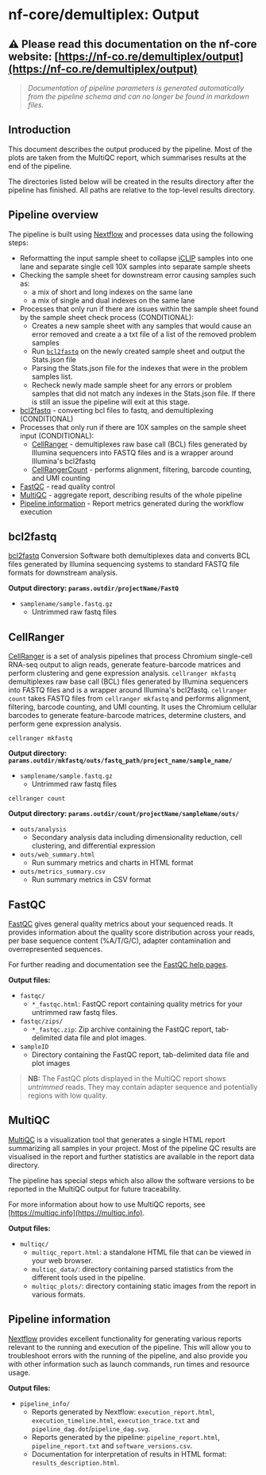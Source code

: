 # nf-core/demultiplex: Output

## :warning: Please read this documentation on the nf-core website: [https://nf-co.re/demultiplex/output](https://nf-co.re/demultiplex/output)

> _Documentation of pipeline parameters is generated automatically from the pipeline schema and can no longer be found in markdown files._

## Introduction

This document describes the output produced by the pipeline. Most of the plots are taken from the MultiQC report, which summarises results at the end of the pipeline.

The directories listed below will be created in the results directory after the pipeline has finished. All paths are relative to the top-level results directory.


## Pipeline overview

The pipeline is built using [Nextflow](https://www.nextflow.io/)
and processes data using the following steps:

* Reformatting the input sample sheet to collapse [iCLIP](https://emea.illumina.com/science/sequencing-method-explorer/kits-and-arrays/iclip.html) samples into one lane and separate single cell 10X samples into separate sample sheets
* Checking the sample sheet for downstream error causing samples such as:
  * a mix of short and long indexes on the same lane
  * a mix of single and dual indexes on the same lane
* Processes that only run if there are issues within the sample sheet found by the sample sheet check process (CONDITIONAL):
  * Creates a new sample sheet with any samples that would cause an error removed and create a a txt file of a list of the removed problem samples
  * Run [`bcl2fastq`](http://emea.support.illumina.com/sequencing/sequencing_software/bcl2fastq-conversion-software.html) on the newly created sample sheet and output the Stats.json file
  * Parsing the Stats.json file for the indexes that were in the problem samples list.
  * Recheck newly made sample sheet for any errors or problem samples that did not match any indexes in the Stats.json file. If there is still an issue the pipeline will exit at this stage.
* [bcl2fastq](#bcl2fastq) - converting bcl files to fastq, and demultiplexing (CONDITIONAL)
* Processes that only run if there are 10X samples on the sample sheet input (CONDITIONAL):
  * [CellRanger](#cellranger) - demultiplexes raw base call (BCL) files generated by Illumina sequencers into FASTQ files and is a wrapper around Illumina's bcl2fastq
  * [CellRangerCount](#cellrangercount) - performs alignment, filtering, barcode counting, and UMI counting
* [FastQC](#fastqc) - read quality control
* [MultiQC](#multiqc) - aggregate report, describing results of the whole pipeline
* [Pipeline information](#pipeline-information) - Report metrics generated during the workflow execution

## bcl2fastq

[bcl2fastq](http://emea.support.illumina.com/sequencing/sequencing_software/bcl2fastq-conversion-software.html) Conversion Software both demultiplexes data and converts BCL files generated by Illumina sequencing systems to standard FASTQ file formats for downstream analysis.

**Output directory: `params.outdir/projectName/FastQ`**

* `samplename/sample.fastq.gz`
  * Untrimmed raw fastq files

## CellRanger

[CellRanger](https://support.10xgenomics.com/single-cell-gene-expression/software/pipelines/latest/what-is-cell-ranger) is a set of analysis pipelines that process Chromium single-cell RNA-seq output to align reads, generate feature-barcode matrices and perform clustering and gene expression analysis. `cellranger mkfastq` demultiplexes raw base call (BCL) files generated by Illumina sequencers into FASTQ files and is a wrapper around Illumina's bcl2fastq. `cellranger count` takes FASTQ files from `cellranger mkfastq` and performs alignment, filtering, barcode counting, and UMI counting. It uses the Chromium cellular barcodes to generate feature-barcode matrices, determine clusters, and perform gene expression analysis.

`cellranger mkfastq`

**Output directory: `params.outdir/mkfastq/outs/fastq_path/project_name/sample_name/`**

* `samplename/sample.fastq.gz`
  * Untrimmed raw fastq files

`cellranger count`

**Output directory: `params.outdir/count/projectName/sampleName/outs/`**

* `outs/analysis`
  * Secondary analysis data including dimensionality reduction, cell clustering, and differential expression
* `outs/web_summary.html`
  * Run summary metrics and charts in HTML format
* `outs/metrics_summary.csv`
  * Run summary metrics in CSV format

## FastQC

[FastQC](http://www.bioinformatics.babraham.ac.uk/projects/fastqc/) gives general quality metrics about your sequenced reads. It provides information about the quality score distribution across your reads, per base sequence content (%A/T/G/C), adapter contamination and overrepresented sequences.

For further reading and documentation see the [FastQC help pages](http://www.bioinformatics.babraham.ac.uk/projects/fastqc/Help/).

**Output files:**

* `fastqc/`
  * `*_fastqc.html`: FastQC report containing quality metrics for your untrimmed raw fastq files.
* `fastqc/zips/`
  * `*_fastqc.zip`: Zip archive containing the FastQC report, tab-delimited data file and plot images.
* `sampleID`
  * Directory containing the FastQC report, tab-delimited data file and plot images

> **NB:** The FastQC plots displayed in the MultiQC report shows _untrimmed_ reads. They may contain adapter sequence and potentially regions with low quality.

## MultiQC

[MultiQC](http://multiqc.info) is a visualization tool that generates a single HTML report summarizing all samples in your project. Most of the pipeline QC results are visualised in the report and further statistics are available in the report data directory.

The pipeline has special steps which also allow the software versions to be reported in the MultiQC output for future traceability.

For more information about how to use MultiQC reports, see [https://multiqc.info](https://multiqc.info).

**Output files:**

* `multiqc/`
  * `multiqc_report.html`: a standalone HTML file that can be viewed in your web browser.
  * `multiqc_data/`: directory containing parsed statistics from the different tools used in the pipeline.
  * `multiqc_plots/`: directory containing static images from the report in various formats.

## Pipeline information

[Nextflow](https://www.nextflow.io/docs/latest/tracing.html) provides excellent functionality for generating various reports relevant to the running and execution of the pipeline. This will allow you to troubleshoot errors with the running of the pipeline, and also provide you with other information such as launch commands, run times and resource usage.

**Output files:**

* `pipeline_info/`
  * Reports generated by Nextflow: `execution_report.html`, `execution_timeline.html`, `execution_trace.txt` and `pipeline_dag.dot`/`pipeline_dag.svg`.
  * Reports generated by the pipeline: `pipeline_report.html`, `pipeline_report.txt` and `software_versions.csv`.
  * Documentation for interpretation of results in HTML format: `results_description.html`.
